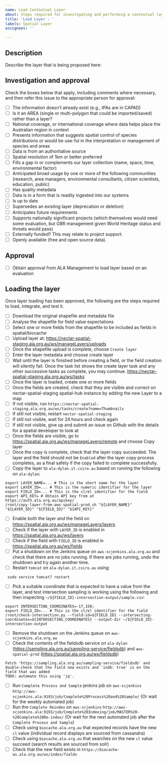 ```yaml
---
name: Load Contextual Layer
about: Steps required for investigating and performing a contextual layer load
title: 'Load Layer : '
labels: Spatial Layer
assignees: ''

---
```


## Description

Describe the layer that is being proposed here:



## Investigation and approval

Check the boxes below that apply, including comments where necessary, and then refer this issue to the appropriate person for approval:

- [ ] The information doesn’t already exist (e.g., IPAs are in CAPAD)
- [ ] Is it an AREA (single or multi-polygon that could be imported/saved) rather than a layer?
- [ ] National coverage, or international coverage where data helps place the Australian region in context
- [ ] Presents information that suggests spatial control of species distributions or would be use-ful in the interpretation or management of species and areas
- [ ] Data is from an authoritative source
- [ ] Spatial resolution of 1km or better preferred
- [ ] Fills a gap in or complements our layer collection (name, space, time, environmental factor)
- [ ] Anticipated broad usage by one or more of the following communities (research, area managers, environmental consultants, citizen scientists, education, public)
- [ ] Has quality metadata
- [ ] Data is in a form that is readily ingested into our systems
- [ ] Is up to date
- [ ] Supersedes an existing layer (deprecation or deletion)
- [ ] Anticipates future requirements
- [ ] Supports nationally significant projects (which themselves would need some evaluation, but GBR management given World Heritage status and threats would pass)
- [ ] Externally funded? This may relate to project support.
- [ ] Openly available (free and open source data).

## Approval

- [ ] Obtain approval from ALA Management to load layer based on an evaluation

## Loading the layer

Once layer loading has been approved, the following are the steps required to load, integrate, and test it.

- [ ] Download the original shapefile and metadata file
- [ ] Analyse the shapefile for field value expectations
- [ ] Select one or more fields from the shapefile to be included as fields in spatial/biocache
- [ ] Upload layer at: https://nectar-spatial-staging.ala.org.au/ws/manageLayers/uploads
- [ ] Once the shapefile upload is complete, choose `Create layer`
- [ ] Enter the layer metadata and choose create layer
- [ ] Wait until the layer is finished before creating a field, or the field creation will silently fail. Once the task list shows the create layer task and any other successive tasks as complete, you may continue. https://nectar-spatial-staging.ala.org.au/ws/tasks
- [ ] Once the layer is loaded, create one or more fields
- [ ] Once the fields are created, check that they are visible and correct on nectar-spatial-staging spatial-hub instance by adding the new Layer to a map
- [ ] If not visible, run `https://nectar-spatial-staging.ala.org.au/ws/tasks/create?name=Thumbnails`
- [ ] If still not visible, restart `nectar-spatial-staging`
- [ ] If still not visible, wait for 24 hours and check again
- [ ] If still not visible, give up and submit an issue on Github with the details for a spatial developer to look at
- [ ] Once the fields are visible, go to https://spatial.ala.org.au/ws/manageLayers/remote and choose Copy layer
- [ ] Once the copy is complete, check that the layer copy succeeded. The layer and the field should not be `Enabled` after the layer copy process completes, as a final safety if the copy failed to complete successfully.
- [ ] Copy the layer to `ala-dylan.it.csiro.au` based on running the following on `ala-dylan`:
```
export LAYER_NAME=... # This is the short name for the layer
export LAYER_ID=... # This is the numeric identifier for the layer
export FIELD_ID=... # This is the cl/el identifier for the field
export API_KEY= # Obtain API key from at https://auth.ala.org.au/apikey/
/root/copy-layer-from-aws-spatial-prod.sh "${LAYER_NAME}" "${LAYER_ID}" "${FIELD_ID}" "${API_KEY}"
```
- [ ] Enable both the layer *and* the field on https://spatial.ala.org.au/ws/manageLayers/layers
- [ ] Check if the layer with `LAYER_ID` is enabled in https://spatial.ala.org.au/ws/layers
- [ ] Check if the field with `FIELD_ID` is enabled in https://spatial.ala.org.au/ws/fields
- [ ] Put a shutdown on the Jenkins queue on `aws-scjenkins.ala.org.au` and check that there are no jobs running. If there are jobs running, undo the shutdown and try again another time.
- [ ] Restart `tomcat` on `ala-dylan.it.csiro.au` using:
```
 sudo service tomcat7 restart
```
- [ ] Pick a suitable coordinate that is expected to have a value from the layer, and test intersection sampling is working using the following and then inspecting `~/${FIELD_ID}-intersection-output/sample.csv`:
```
export INTERSECTING_COORDINATES=-17,150;
export FIELD_ID=... # This is the cl/el identifier for the field
/root/check-intersection.py --field-id=${FIELD_ID} --intersecting-coordinates=${INTERSECTING_COORDINATES} --output-dir ~/${FIELD_ID}-intersection-output
```
- [ ] Remove the shutdown on the Jenkins queue on `aws-scjenkins.ala.org.au`
- [ ] Check the contents of the fieldsdb service on `ala-dylan` (https://sampling.ala.org.au/sampling-service/fieldsdb) and `aws-spatial-prod` (https://spatial.ala.org.au/ws/fieldsdb)
```
Fetch 'https://sampling.ala.org.au/sampling-service/fieldsdb' and double-check that the field now exists and 'indb: true' is on the field that was added
TODO: automate this using 'jq'.
```
- [ ] Run `Complete Process and Sample` jenkins job on `aws-scjenkins` `http://aws-scjenkins.ala:9193/job/Complete%20Process%20and%20Sample/` (Or wait for the weekly automated job)
- [ ] Run the `Complete Reindex` on `aws-scjenkins` `http://aws-scjenkins.ala:9193/job/Complete%20Indexing/job/MASTER%20-%20Complete%20Re-index/` (Or wait for the next automated job after the `Complete Process and Sample`)
- [ ] Check using `biocache.ala.org.au` that expected records have the new `cl` value (individual record displays are sourced from cassandra)
- [ ] Check using `biocache.ala.org.au` that searches on the new `cl` value succeed (search results are sourced from solr)
- [ ] Check that the new field exists in `https://biocache-ws.ala.org.au/ws/index/fields`
